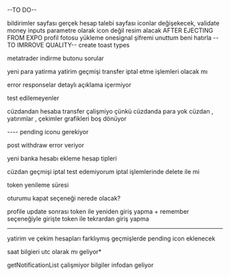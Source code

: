 --TO DO--

bildirimler sayfası
gerçek hesap talebi sayfası iconlar değişekecek,
validate money inputs
<Navbar /> parametre olarak icon değil resim alacak
AFTER EJECTING FROM EXPO 
profil fotosu yükleme onesignal
şifremi unuttum
beni hatırla
--TO IMRROVE QUALITY--
create toast types

metatrader indirme butonu
sorular

 
 
yeni para yatirma
yatirim geçmişi
transfer iptal etme işlemleri olacak mı

error responselar detaylı açıklama içermiyor



test edilemeyenler

cüzdandan hesaba transfer çalişmiyo çünkü cüzdanda para yok
cüzdan , yatırımlar  , çekimler grafikleri boş dönüyor




---- pending iconu gerekiyor

post withdraw error veriyor

yeni banka hesabı ekleme hesap tipleri

cüzdan geçmişi iptal test edemiyorum iptal işlemlerinde delete ile mi

token yenileme süresi

oturumu kapat seçeneği nerede olacak?

profile update sonrası token ile yeniden giriş yapma + remember seçeneğiyle girişte token ile tekrardan giriş yapma

---- 
yatirim ve çekim hesapları farklıymış 
geçmişlerde pending icon eklenecek

saat bilgieri utc olarak mı geliyor*


getNotificationList çalişmiyor bilgiler infodan geliyor